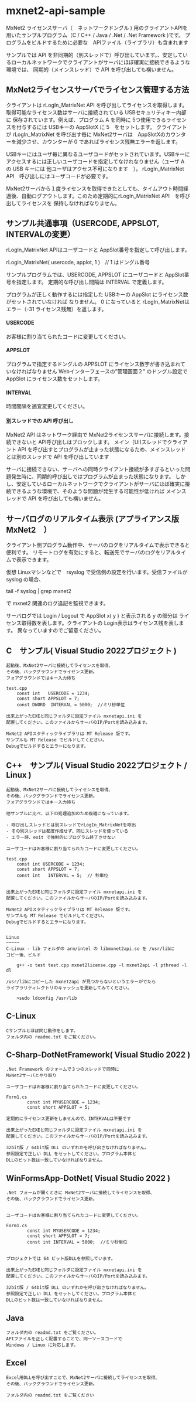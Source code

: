 # mxnet2-api-sample

MxNet2 ライセンスサーバ（　ネットワークドングル ) 用のクライアントAPIを用いたサンプルプログラム（C / C++ / Java / .Net / .Net Framework )です。
プログラムをビルドするために必要な　APIファイル（ライブラリ）も含まれます

サンプルでは API を非同期的（別スレッドで）呼び出しています。、安定しているローカルネットワークでクライアントがサーバにほぼ確実に接続できるような環境では、
同期的（メインスレッド）で API を呼び出しても構いません。


## MxNet2ライセンスサーバでライセンス管理する方法

クライアントは rLogIn_MatrixNet API を呼び出してライセンスを取得します。取得可能なライセンス数はサーバに接続されている USBセキュリティキー内部に
保存されています。例えば、プログラム A を同時に 5つ使用できるライセンスを付与するには USBキーの AppSlotX に 5　をセットします。
クライアントが rLogIn_MatrixNet を呼び出す毎に MxNet2サーバは　AppSlotXのカウンターを減少させ、カウンターが 0 であればライセンス残無エラーを返します。
	
USBキーにはユーザ毎に異なるユーザコードがセットされています。USBキーにアクセスするには正しいユーザコードを指定してなけれなりません（ユーザ A の USB キーには
他ユーザはアクセス不可になります　）。 rLogIn_MatrixNet API　呼び出しにはユーザコードが必要です。
	
MxNet2サーバから１度ライセンスを取得できたとしても、タイムアウト時間経過後、自動ログアウトします。このため定期的にrLogIn_MatrixNet API　を呼び出してライセンスを
保持しなければなりません。
	

## サンプル共通事項（USERCODE, APPSLOT, INTERVALの変更）

rLogIn_MatrixNet APIはユーザコードと AppSlot番号を指定して呼び出します。
	
rLogin_MatrixNet( usercode, applot, 1 )　// 1 はドングル番号
	
サンプルプログラムでは、USERCODE, APPSLOT にユーザコードと AppSlot番号を指定します。
定期的な呼び出し間隔は INTERVAL で定義します。
	
プログラムが正しく動作するには指定した USBキーの AppSlot にライセンス数がセットされていなければ
なりません。 0 になっていると rLogIn_MatrixNetはエラー（-31 ライセンス残無）を返します。
	
#### USERCODE

お客様に割り当てられたコードに変更してください。

#### APPSLOT

プログラムで指定するドングルの APPSLOT にライセンス数宇が書き込まれていなければなりません
Webインターフェースの”管理画面２” のドングル設定で AppSlot にライセンス数をセットします。

#### INTERVAL

時間間隔を適宜変更してください。


#### 別スレッドでの API 呼び出し

MxNet2 API はネットワーク経由で MxNet2ライセンスサーバに接続します。接続できないと API呼び出しはブロックします。
メイン（UI)スレッドでクライアント API を呼び出すとプログラムが止まった状態になるため、メインスレッドとは別のスレッドで API を呼び出しています

サーバに接続できない、サーバへの同時クライアント接続が多すぎるといった問題発生時に、同期的呼び出しではプログラムが止まった状態になります。
しかし、安定しているローカルネットワークでクライアントがサーバにほぼ確実に接続できるような環境で、そのような問題が発生する可能性が低ければ
メインスレッドで API を呼び出しても構いません。


## サーバログのリアルタイム表示 (アプライアンス版 MxNet2　）

クライアント側プログラム動作中、サーバのログをリアルタイムで表示できると便利です。
リモートログを有効にすると、転送先でサーバのログをリアルタイムで表示できます。
	
仮想 Linuxマシンなどで　rsyslog で受信側の設定を行います。受信ファイルが syslog
の場合、
	
tail -f syslog | grep mxnet2
	
で mxnet2 関連のログ追記を監視できます。

サーバログでは Login / Logout で AppSlot x( y ) と表示される y の部分は
ライセンス取得数を表します。クライアントの Login表示はライセンス残を表します。
異なっていますのでご留意ください。
	
	
## C　サンプル( Visual Studio 2022プロジェクト )

	起動後、MxNet2サーバに接続してライセンスを取得、
	その後、バックグラウンドでライセンス更新。
	フォアグラウンドではキー入力待ち

	test.cpp
		const int   USERCODE = 1234;
		const short APPSLOT = 7;
		const DWORD  INTERVAL = 5000;  //ミリ秒単位

	出来上がったEXEと同じフォルダに設定ファイル mxnetapi.ini を
	配置してください。このファイルからサーバのIP/Portを読み込みます。

	MxNet2 APIスタティックライブラリは MT Release 版です。
	サンプルも MT Release でビルドしてください。
	Debugでビルドするとエラーになります。


## C++　サンプル( Visual Studio 2022プロジェクト / Linux  )

	起動後、MxNet2サーバに接続してライセンスを取得、
	その後、バックグラウンドでライセンス更新。
	フォアグラウンドではキー入力待ち

	他サンプルに比べ、以下の処理追加のため複雑になっています。

	- 呼び出しスレッドとは別スレッドでrLogIn_MatrixNetを呼出
	- その別スレッドは都度作成せず、同じスレッドを使っている
	- エラー時、exit で強制的にプログラム終了させない

	ユーザコードはお客様に割り当てられたコードに変更してください。

	test.cpp
		const int USERCODE = 1234;
		const short APPSLOT = 7;
		const int   INTERVAL = 5;  // 秒単位


	出来上がったEXEと同じフォルダに設定ファイル mxnetapi.ini を
	配置してください。このファイルからサーバのIP/Portを読み込みます。

	MxNet2 APIスタティックライブラリは MT Release 版です。
	サンプルも MT Release でビルドしてください。
	Debugでビルドするとエラーになります。


	Linux
	~~~~~
	C-Linux - lib フォルダの arm/intel の libmxnet2api.so を /usr/libに
	コピー後、ビルド

		g++ -o test test.cpp mxnet2license.cpp -l mxnet2api -l pthread -l dl

	/usr/libにコピーした mxnet2api が見つからないというエラーがでたら
	ライブラリディレクトリのキャッシュを更新してみてください。

		>sudo ldconfig /usr/lib


## C-Linux

	Cサンプルとほぼ同じ動作をします。
	フォルダ内の readme.txt をご覧ください。


## C-Sharp-DotNetFramework( Visual Studio 2022 )

	.Net Framework のフォームで３つのスレッドで同時に
	MxNet2サーバとやり取り

	ユーザコードはお客様に割り当てられたコードに変更してください。
	
	Form1.cs
	        const int MYUSERCODE = 1234;
	        const short APPSLOT = 5;

	定期的にライセンス更新をしませんので、INTERVALは不要です

	出来上がったEXEと同じフォルダに設定ファイル mxnetapi.ini を
	配置してください。このファイルからサーバのIP/Portを読み込みます。

	32bit版 / 64bit版 DLL のいずれかを呼び出さなければなりません。
	参照設定で正しい DLL をセットしてください。プログラム本体と
	DLLのビット数は一致していなければなりません。
	

## WinFormsApp-DotNet( Visual Studio 2022 )

	.Net フォームが開くときに MxNet2サーバに接続してライセンスを取得、
	その後、バックグラウンドでライセンス更新。


	ユーザコードはお客様に割り当てられたコードに変更してください。

	Form1.cs
	        const int MYUSERCODE = 1234;
	        const short APPSLOT = 7;
        	const int INTERVAL = 5000;  //ミリ秒単位


	プロジェクトでは 64 ビット版DLLを参照しています。

	出来上がったEXEと同じフォルダに設定ファイル mxnetapi.ini を
	配置してください。このファイルからサーバのIP/Portを読み込みます。

	32bit版 / 64bit版 DLL のいずれかを呼び出さなければなりません。
	参照設定で正しい DLL をセットしてください。プログラム本体と
	DLLのビット数は一致していなければなりません。

## Java

	フォルダ内の readmd.txt をご覧ください。
	APIファイルを正しく配置することで、同一ソースコードで
	Windows / Linux に対応します。


## Excel

	Excel用DLLを呼び出すことで、MxNet2サーバに接続してライセンスを取得、
	その後、バックグラウンドでライセンス更新。

	フォルダ内の readmd.txt をご覧ください
